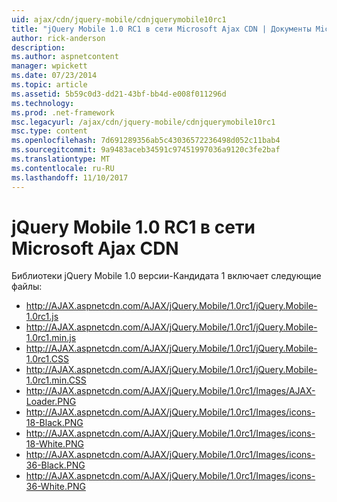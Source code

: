 ```yaml
---
uid: ajax/cdn/jquery-mobile/cdnjquerymobile10rc1
title: "jQuery Mobile 1.0 RC1 в сети Microsoft Ajax CDN | Документы Microsoft"
author: rick-anderson
description: 
ms.author: aspnetcontent
manager: wpickett
ms.date: 07/23/2014
ms.topic: article
ms.assetid: 5b59c0d3-dd21-43bf-bb4d-e008f011296d
ms.technology: 
ms.prod: .net-framework
msc.legacyurl: /ajax/cdn/jquery-mobile/cdnjquerymobile10rc1
msc.type: content
ms.openlocfilehash: 7d691289356ab5c43036572236498d052c11bab4
ms.sourcegitcommit: 9a9483aceb34591c97451997036a9120c3fe2baf
ms.translationtype: MT
ms.contentlocale: ru-RU
ms.lasthandoff: 11/10/2017
---
```

<a name="jquery-mobile-10-rc1-on-the-microsoft-ajax-cdn"></a>jQuery Mobile 1.0 RC1 в сети Microsoft Ajax CDN
====================
Библиотеки jQuery Mobile 1.0 версии-Кандидата 1 включает следующие файлы:

- http://AJAX.aspnetcdn.com/AJAX/jQuery.Mobile/1.0rc1/jQuery.Mobile-1.0rc1.js
- http://AJAX.aspnetcdn.com/AJAX/jQuery.Mobile/1.0rc1/jQuery.Mobile-1.0rc1.min.js
- http://AJAX.aspnetcdn.com/AJAX/jQuery.Mobile/1.0rc1/jQuery.Mobile-1.0rc1.CSS
- http://AJAX.aspnetcdn.com/AJAX/jQuery.Mobile/1.0rc1/jQuery.Mobile-1.0rc1.min.CSS
- http://AJAX.aspnetcdn.com/AJAX/jQuery.Mobile/1.0rc1/Images/AJAX-Loader.PNG
- http://AJAX.aspnetcdn.com/AJAX/jQuery.Mobile/1.0rc1/Images/icons-18-Black.PNG
- http://AJAX.aspnetcdn.com/AJAX/jQuery.Mobile/1.0rc1/Images/icons-18-White.PNG
- http://AJAX.aspnetcdn.com/AJAX/jQuery.Mobile/1.0rc1/Images/icons-36-Black.PNG
- http://AJAX.aspnetcdn.com/AJAX/jQuery.Mobile/1.0rc1/Images/icons-36-White.PNG
